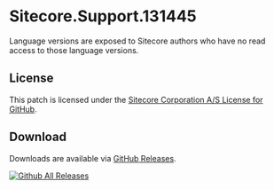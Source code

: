 # Sitecore.Support.131445
Language versions are exposed to Sitecore authors who have no read access to those language versions.

## License  
This patch is licensed under the [Sitecore Corporation A/S License for GitHub](https://github.com/sitecoresupport/Sitecore.Support.131445/blob/master/LICENSE).  

## Download  
Downloads are available via [GitHub Releases](https://github.com/sitecoresupport/Sitecore.Support.131445/releases).  

[![Github All Releases](https://img.shields.io/github/downloads/atom/atom/total.svg)](https://github.com/SitecoreSupport/Sitecore.Support.131445/releases)

